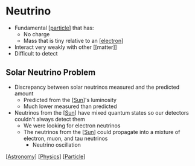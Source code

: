 # Neutrino

- Fundamental [[particle]] that has:
  - No charge
  - Mass that is tiny relative to an [[electron]]
- Interact very weakly with other [[matter]]
- Difficult to detect

## Solar Neutrino Problem

- Discrepancy between solar neutrinos measured and the predicted amount
  - Predicted from the [[Sun]]'s luminosity
  - Much lower measured than predicted
- Neutrinos from the [[Sun]] have mixed quantum states so our detectors couldn't always detect them
  - We were looking for electron neutrinos
  - The neutrinos from the [[Sun]] could propagate into a mixture of electron, muon, and tau neutrinos
    - Neutrino oscillation

[[Astronomy]] [[Physics]] [[Particle]]

[//begin]: # "Autogenerated link references for markdown compatibility"
[Particle]: particle "Particle"
[electron]: electron "Electron"
[Sun]: sun "Sun"
[Astronomy]: astronomy "Astronomy"
[Physics]: physics "Physics"
[//end]: # "Autogenerated link references"